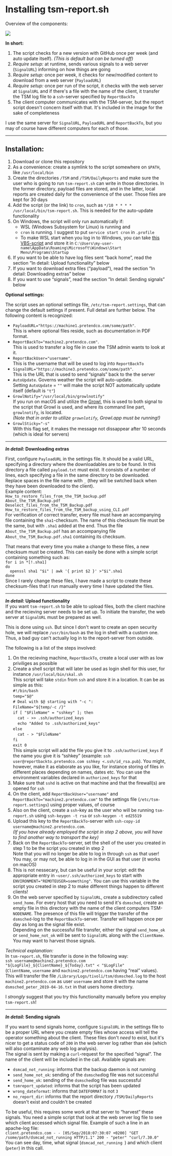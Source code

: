 # Installing tsm-report.sh
Overview of the components:

![](overview.png)

**In short:**

1. The script checks for a new version with GitHub once per week (and auto update itself). *(This is default but can be turned off)*
2. *Require setup:* at runtime, sends various signals to a web server (`SignalURL`) informing on how things are going
3. *Require setup:* once per week, it checks for new/modified content to download from a web server (`PayloadURL`)
4. *Require setup:* once per run of the script, it checks with the web server at `SignalURL` and if there's a file with the name of the client, it transfer the TSM log file to a `ssh`-server specified by `ReportBackTo`
5. The client computer communicates with the TSM-server, but the report script doesn't concern itself with that. It's included in the image for the sake of completeness

I use the same server for `SignalURL`, `PayloadURL` and `ReportBackTo`, but you may of course have different computers for each of those.

-----

## Installation:

1. Download or clone this repository
2. As a convenience: create a symlink to the script somewhere on `$PATH`, like `/usr/local/bin`
3. Create the directories `/TSM` and `/TSM/DailyReports` and make sure the user who is going to run `tsm-report.sh` can write in those directories. In the former directory, payload files are stored, and in the latter, local reports are created daily for the convenience of the user. Those files are kept for 30 days
4. Add the script (or the link) to `cron`, such as `*/10 * * * * /usr/local/bin/tsm-report.sh`. This is needed for the auto-update functionality
5. On Windows, the script will only run automatically if:
   * WSL (Windows Subsystem for Linux) is running and
   * `cron` is running. I suggest to put `service start cron` in `.profile`
   * To make WSL start when you log in to Windows, you can take [this VBS-script](https://gist.github.com/leonelsr/cde77574519eb1fd672bc9690e01257e) and store it in `C:\Users\my-user-name\AppData\Roaming\Microsoft\Windows\Start Menu\Programs\Startup`
6. If you want to be able to have log files sent “back home”, read the section ”In detail: Upload functionality” below
7. If you want to download extra files (“payload”), read the section ”In detail: Downloading extras” below
8. If you want to use “signals”, read the section ”In detail: Sending signals” below


**Optional settings:**

The script uses an optional settings file, `/etc/tsm-report.settings`, that can change the default settings if present. Full detail are further below. The following content is recognized:

*  `PayloadURL="https://machine1.pretendco.com/some/path"`.  
   This is where optional files reside, such as documentation in PDF format.
*  `ReportBackTo="machine2.pretendco.com"`.  
   This is used to transfer a log file in case the TSM admin wants to look at it. 
*  `ReportBackUser="username"`.  
   This is the username that will be used to log into `ReportBackTo`
*  `SignalURL="https://machine3.pretendco.com/some/path"`.  
   This is the URL that is used to send “signals” back to the the server  
*  `AutoUpdate`. Governs weather the script will auto-update.  
   Setting `AutoUpdate` = `""` will make the script NOT automatically update itself (default is `"t"`)
*  `GrowlNotify="/usr/local/bin/growlnotify"`  
   If you run on macOS and utilize the [Growl](http://growl.info), this is used to both signal to the script that Growl is used, and where its command line part, `growlnotify`, is located.  
   *(Note that in order to utilize `grownlotify`, Growl.app must be running!)*
*  `GrowlSticky="-s"`  
   With this flag set, it makes the message not dissappear after 10 seconds (which is ideal for servers)


-----

**_In detail:_ Downloading extras**

First, configure `PayloadURL` in the settings file. It should be a valid URL, specifying a directory where the downloadables are to be found. In this directory a file called `payload.txt` must exist. It consists of a number of lines, each specifying a file in the same directory to be downloaded. Replace spaces in the file name with `_` (they will be swtched back when they have been downloaded to the client).  
Example content:  
`How_to_restore_files_from_the_TSM_backup.pdf`  
`About_the_TSM_Backup.pdf`  
`Deselect_files_from_the_TSM_Backup.pdf`  
`How_to_restore_files_from_the_TSM_backup_using_CLI.pdf`  
For verification of correct transfer, every file must have an accompanying file containing the `sha1`-checksum. The name of this checksum file must be the same, but with `.sha1` added at the end. Thus the file `About_the_TSM_Backup.pdf` has an accompanying file `About_the_TSM_Backup.pdf.sha1` containing its checksum. 

That means that every time you make a change to these files, a new checksum must be created. This can easily be done with a simple script containing something such as:  
`for i in *[!.sha1]`  
`do`  
`  openssl sha1 "$i" | awk '{ print $2 }' >"$i".sha1`  
`done`  
Since I rarely change these files, I have made a script to create these checksum-files that I run manually every time I have updated the files.

-----

**_In detail:_ Upload functionality**  
If you want `tsm-report.sh` to be able to upload files, both the client machine and the recieving server needs to be set up. To initiate the transfer, the web server at `SignalURL` must be prepared as well. 

This is done using `ssh`. But since I don't want to create an open security hole, we will replace `/usr/bin/bash` as the log in shell with a custom one. Thus, a bad guy can't actually log in to the report-server from outside.

The following is a list of the steps involved:  

1. On the recieving machine, `ReportBackTo`, create a local user with as low priviliges as possible
2. Create a shell script that will later be used as login shell for this user, for instance `/usr/local/bin/skal.sh`  
   This script will take `stdin` from `ssh` and store it in a location. It can be as simple as this:  
   `#!/bin/bash`  
   `temp="$@"`  
   `# Deal with $@ starting with "-c ":`  
   `FileName="${temp/-c /}"`  
   `if [ "$FileName" = "sshkey" ]; then`  
   `  cat - >> .ssh/authorized_keys`  
   `  echo "Added to .ssh/authorized_keys"`  
   `else`  
   `  cat - > "$FileName"`  
   `fi`  
   `exit 0`  
   This simple script will add the file you give it to `.ssh/authorized_keys` if the name you give it is “sshkey” (example: `ssh user@reportbackto.pretendco.com sshkey <.ssh/id_rsa.pub`). You might, however, make it as elaborate as you like, for instance storing of files in different places depending on names, dates etc. You can use the environment variables declared in `authorized_keys` for that
3. Make sure that `sshd` is active on that machine and that the firewall(s) are opened for `ssh`
4. On the client, add `ReportBackUser="username"` and `ReportBackTo="machine2.pretendco.com"` to the settings file (`/etc/tsm-report.settings`) using proper values, of course
5. Also on the client, create a `ssh`-key as the user who will be running `tsm-report.sh` using `ssh-keygen -t rsa` or `ssh-keygen -t ed25519`
6. Upload this key to the `ReportBackTo`-server with `ssh-copy-id username@machine2.pretendco.com`.  
   *(If you have already employed the script in step 2 above, you will have to find another way to transport the key)*
7. Back on the `ReportBackTo`-server, set the shell of the user you created in step 1 to be the script you created in step 2  
   Note that you will no longer be able to log in through `ssh` as that user! You may, or may not, be able to log in in the GUI as that user (it works on macOS)
8. This is not nessecary, but can be useful in your script: edit the appropriate entry in `~user/.ssh/authorized_keys` to start with `ENVIRONMENT="REMOTEUSER=something"`. You can use this variable in the script you created in step 2 to make different things happen to different clients!
9. On the web server specified by `SignalURL`, create a subdirectory called `send_home`. For every host that you need to send it's `dsmsched`, create an empty file in this directory with the name of the client computers TSM-`NODENAME`. The presence of this file will trigger the transfer of the `dsmsched`-log to the `ReportBackTo`-server. Transfer will happen once per day as long as the signal file exist.  
   Depending on the successful file transfer, either the signal `send_home_ok` or `send_home_not_ok` will be sent to `SignalURL` along with the `ClientName`. You may want to harvest those signals.

*Technical explanation:*  
In `tsm-report.sh`, file transfer is done in the following way:  
`ssh username@machine2.pretendco.com "${LogFile}_${ClientName}_${Today}.txt" < "$LogFile"`  
(`ClientName`, `username` and `machine2.pretendco.com` having “real” values).  
This will transfer the file `/Library/Logs/tivoli/tsm/dsmsched.log` to the host `machine2.pretendco.com` as user `username` and store it with the name `dsmsched_peter_2019-04-16.txt` in that users home directory.

I *strongly* suggest that you try this functionality manually before you employ `tsm-report.sh`!

-----

**_In detail:_ Sending signals**

If you want to send signals home, configure `SignalURL` in the settings file to be a proper URL where you create empty files whose access will tell the operator something about the client. These files don't *need* to exist, but it's nicer to get a status code of `200` in the web server log rather than `404` (which will also contaminate any web log analysis).  
The signal is sent by making a `curl`-request for the specified “signal”. The name of the client will be included in the call. Available signals are:

* `dsmcad_not_running`: informs that the backup daemon is not running
* `send_home_not_ok`: sending of the `dsmsched`log file was not successful
* `send_home_ok`: sending of the `dsmsched`log file was successful
* `tsmreport_updated`: informs that the script has been updated
* `wrong_dateformat`: informs that `DATEFORMAT` is not `3`
* `no_report_dir`: informs that the report directory `/TSM/DailyReports` doesn't exist and couldn't be created

To be useful, this requires some work at that server to “harvest” these signals. You need a simple script that look at the web server log file to see which client accessed which signal file. Example of such a line in an apache-log file:  
`client.pretendco.com - - [05/Sep/2018:07:30:07 +0200] "GET /some/path/dsmcad_not_running HTTP/1.1" 200 - "peter" "curl/7.30.0"`  
You can see day, time, what signal (`dsmcad_not_running `) and which client (`peter`) in this call.
